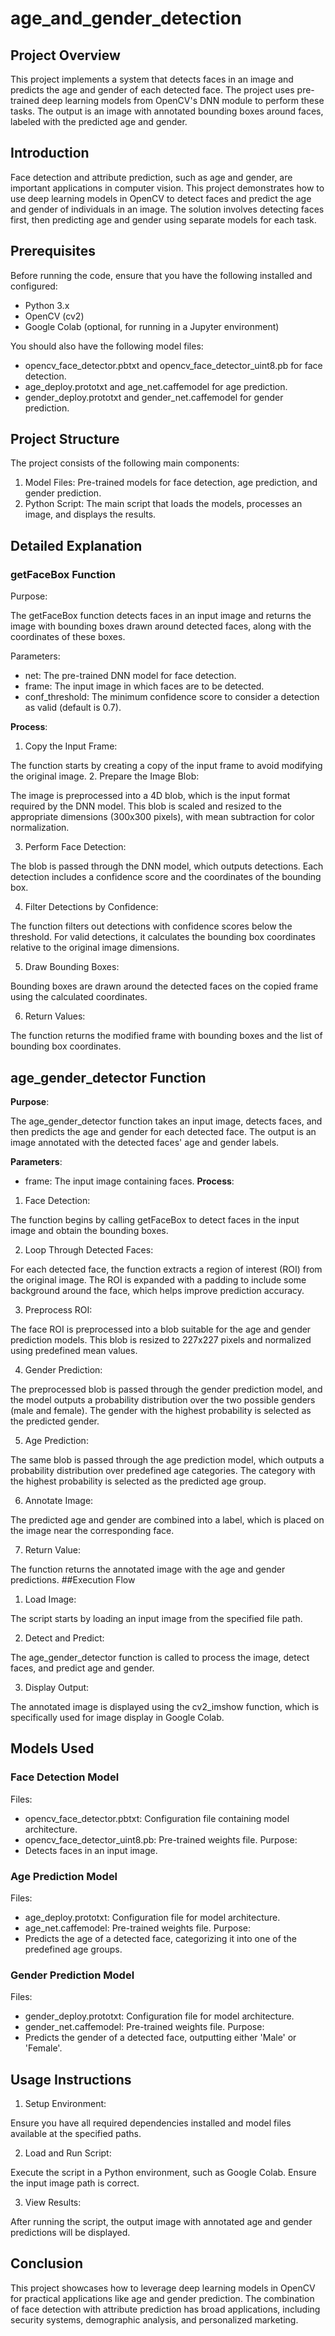 # age_and_gender_detection

## Project Overview

This project implements a system that detects faces in an image and predicts the age and gender of each detected face. The project uses pre-trained deep learning models from OpenCV's DNN module to perform these tasks. The output is an image with annotated bounding boxes around faces, labeled with the predicted age and gender.

## Introduction
Face detection and attribute prediction, such as age and gender, are important applications in computer vision. This project demonstrates how to use deep learning models in OpenCV to detect faces and predict the age and gender of individuals in an image. The solution involves detecting faces first, then predicting age and gender using separate models for each task.

## Prerequisites
Before running the code, ensure that you have the following installed and configured:

+ Python 3.x
+ OpenCV (cv2)
+ Google Colab (optional, for running in a Jupyter environment)

You should also have the following model files:

+ opencv_face_detector.pbtxt and opencv_face_detector_uint8.pb for face detection.
+ age_deploy.prototxt and age_net.caffemodel for age prediction.
+ gender_deploy.prototxt and gender_net.caffemodel for gender prediction.
## Project Structure
The project consists of the following main components:

1. Model Files: Pre-trained models for face detection, age prediction, and gender prediction.
2. Python Script: The main script that loads the models, processes an image, and displays the results.
## Detailed Explanation
### getFaceBox Function
Purpose:

The getFaceBox function detects faces in an input image and returns the image with bounding boxes drawn around detected faces, along with the coordinates of these boxes.

Parameters:

+ net: The pre-trained DNN model for face detection.
+ frame: The input image in which faces are to be detected.
+ conf_threshold: The minimum confidence score to consider a detection as valid (default is 0.7).

**Process**:

1. Copy the Input Frame:

The function starts by creating a copy of the input frame to avoid modifying the original image.
2. Prepare the Image Blob:

The image is preprocessed into a 4D blob, which is the input format required by the DNN model. This blob is scaled and resized to the appropriate dimensions (300x300 pixels), with mean subtraction for color normalization.

3. Perform Face Detection:

The blob is passed through the DNN model, which outputs detections. Each detection includes a confidence score and the coordinates of the bounding box.

4. Filter Detections by Confidence:

The function filters out detections with confidence scores below the threshold. For valid detections, it calculates the bounding box coordinates relative to the original image dimensions.

5. Draw Bounding Boxes:

Bounding boxes are drawn around the detected faces on the copied frame using the calculated coordinates.

6. Return Values:

The function returns the modified frame with bounding boxes and the list of bounding box coordinates.

## age_gender_detector Function
**Purpose**:

The age_gender_detector function takes an input image, detects faces, and then predicts the age and gender for each detected face. The output is an image annotated with the detected faces' age and gender labels.

**Parameters**:
 + frame: The input image containing faces.
**Process**:
1. Face Detection:

The function begins by calling getFaceBox to detect faces in the input image and obtain the bounding boxes.

2. Loop Through Detected Faces:

For each detected face, the function extracts a region of interest (ROI) from the original image. The ROI is expanded with a padding to include some background around the face, which helps improve prediction accuracy.

3. Preprocess ROI:

The face ROI is preprocessed into a blob suitable for the age and gender prediction models. This blob is resized to 227x227 pixels and normalized using predefined mean values.

4. Gender Prediction:

The preprocessed blob is passed through the gender prediction model, and the model outputs a probability distribution over the two possible genders (male and female). The gender with the highest probability is selected as the predicted gender.

5. Age Prediction:

The same blob is passed through the age prediction model, which outputs a probability distribution over predefined age categories. The category with the highest probability is selected as the predicted age group.

6. Annotate Image:

The predicted age and gender are combined into a label, which is placed on the image near the corresponding face.

7. Return Value:

The function returns the annotated image with the age and gender predictions.
##Execution Flow
1. Load Image:

The script starts by loading an input image from the specified file path.

2. Detect and Predict:

The age_gender_detector function is called to process the image, detect faces, and predict age and gender.

3. Display Output:

The annotated image is displayed using the cv2_imshow function, which is specifically used for image display in Google Colab.

## Models Used
### Face Detection Model
Files:
 + opencv_face_detector.pbtxt: Configuration file containing model architecture.
 + opencv_face_detector_uint8.pb: Pre-trained weights file.
Purpose:
 + Detects faces in an input image.
### Age Prediction Model
Files:
 + age_deploy.prototxt: Configuration file for model architecture.
 + age_net.caffemodel: Pre-trained weights file.
Purpose:
 + Predicts the age of a detected face, categorizing it into one of the predefined age groups.
### Gender Prediction Model
Files:
 + gender_deploy.prototxt: Configuration file for model architecture.
 + gender_net.caffemodel: Pre-trained weights file.
Purpose:
 + Predicts the gender of a detected face, outputting either 'Male' or 'Female'.
## Usage Instructions
1. Setup Environment:

Ensure you have all required dependencies installed and model files available at the specified paths.

2. Load and Run Script:

Execute the script in a Python environment, such as Google Colab. Ensure the input image path is correct.

3. View Results:

After running the script, the output image with annotated age and gender predictions will be displayed.

## Conclusion
This project showcases how to leverage deep learning models in OpenCV for practical applications like age and gender prediction. The combination of face detection with attribute prediction has broad applications, including security systems, demographic analysis, and personalized marketing.
